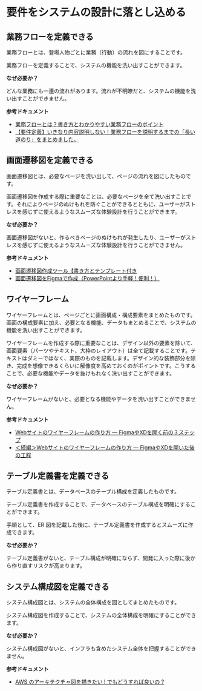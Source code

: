 # 要件をシステムの設計に落とし込める

## 業務フローを定義できる

業務フローとは、登場人物ごとに業務（行動）の流れを図にすることです。

業務フローを定義することで、システムの機能を洗い出すことができます。

**なぜ必要か？**

どんな業務にも一連の流れがあります。流れが不明瞭だと、システムの機能を洗い出すことができません。

**参考ドキュメント**

- [業務フローとは？書き方とわかりやすい業務フローのポイント](https://products.sint.co.jp/ober/blog/businessflow)
- [【要件定義】いきなり内容説明しない！業務フローを説明するまでの「長い道のり」をまとめました。](https://qiita.com/aki_number16/items/c1e3e3198198aafbac35)

## 画面遷移図を定義できる

画面遷移図とは、必要なページを洗い出して、ページの流れを図にしたものです。

画面遷移図を作成する際に重要なことは、必要なページを全て洗い出すことです。それによりページのぬけもれを防ぐことができるとともに、ユーザーがストレスを感じずに使えるようなスムーズな体験設計を行うことができます。

**なぜ必要か？**

画面遷移図がないと、作るべきページのぬけもれが発生したり、ユーザーがストレスを感じずに使えるようなスムーズな体験設計を行うことができません。

**参考ドキュメント**

- [画面遷移図作成ツール【書き方とテンプレート付き](https://miro.com/ja/templates/screen-flow/)
- [画面遷移図をFigmaで作成（PowerPointより手軽！便利！）](https://qiita.com/takakenhowaken/items/e525084c9e793b19c2ee)

## ワイヤーフレーム

ワイヤーフレームとは、ページごとに画面構成・構成要素をまとめたものです。画面の構成要素に加え、必要となる機能、データもまとめることで、システムの機能を洗い出すことができます。

ワイヤーフレームを作成する際に重要なことは、デザイン以外の要素を除いて、画面要素（パーツやテキスト、大枠のレイアウト）は全て記載することです。テキストはダミーではなく、実際のものを記載します。デザイン的な装飾部分を除き、完成を想像できるくらいに解像度を高めておくのがポイントです。こうすることで、必要な機能やデータを抜けもれなく洗い出すことができます。

**なぜ必要か？**

ワイヤーフレームがないと、必要となる機能やデータを洗い出すことができません。

**参考ドキュメント**

- [Webサイトのワイヤーフレームの作り方 ― FigmaやXDを開く前の３ステップ](https://note.com/sgmtyu/n/na6c4e8421ace)
- [＜続編＞Webサイトのワイヤーフレームの作り方 ― FigmaやXDを開いた後の工程](https://note.com/sgmtyu/n/ndc972969244e)

## テーブル定義書を定義できる

テーブル定義書とは、データベースのテーブル構成を定義したものです。

テーブル定義書を作成することで、データベースのテーブル構成を明確にすることができます。

手順として、ER 図を記載した後に、テーブル定義書を作成するとスムーズに作成できます。

**なぜ必要か？**

テーブル定義書がないと、テーブル構成が明確にならず、開発に入った際に後から作り直すリスクが高まります。

## システム構成図を定義できる

システム構成図とは、システムの全体構成を図としてまとめたものです。

システム構成図を作成することで、システムの全体構成を明確にすることができます。

**なぜ必要か？**

システム構成図がないと、インフラも含めたシステム全体を把握することができません。

**参考ドキュメント**

- [AWS のアーキテクチャ図を描きたい ! でもどうすれば良いの ?](https://aws.amazon.com/jp/builders-flash/202204/way-to-draw-architecture/?awsf.filter-name=*all)

